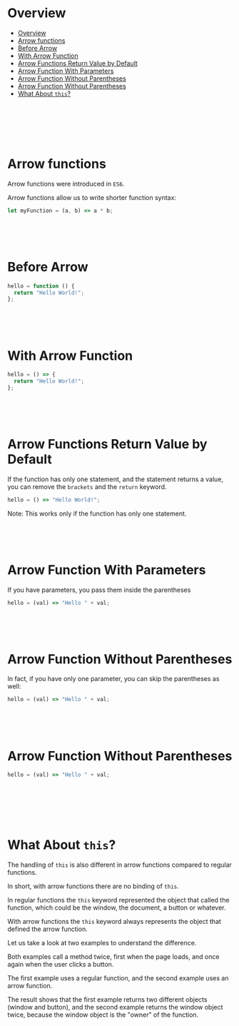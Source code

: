 # Overview

- [Overview](#overview)
- [Arrow functions](#arrow-functions)
- [Before Arrow](#before-arrow)
- [With Arrow Function](#with-arrow-function)
- [Arrow Functions Return Value by Default](#arrow-functions-return-value-by-default)
- [Arrow Function With Parameters](#arrow-function-with-parameters)
- [Arrow Function Without Parentheses](#arrow-function-without-parentheses)
- [Arrow Function Without Parentheses](#arrow-function-without-parentheses-1)
- [What About `this`?](#what-about-this)

&nbsp;

&nbsp;

&nbsp;

# Arrow functions

Arrow functions were introduced in `ES6`.

Arrow functions allow us to write shorter function syntax:

```js
let myFunction = (a, b) => a * b;
```

&nbsp;

&nbsp;

# Before Arrow

```js
hello = function () {
  return "Hello World!";
};
```

&nbsp;

&nbsp;

# With Arrow Function

```js
hello = () => {
  return "Hello World!";
};
```

&nbsp;

&nbsp;

# Arrow Functions Return Value by Default

If the function has only one statement, and the statement returns a value, you can remove the `brackets` and the `return` keyword.

```js
hello = () => "Hello World!";
```

Note: This works only if the function has only one statement.

&nbsp;

&nbsp;

# Arrow Function With Parameters

If you have parameters, you pass them inside the parentheses

```js
hello = (val) => "Hello " + val;
```

&nbsp;

&nbsp;

# Arrow Function Without Parentheses

In fact, if you have only one parameter, you can skip the parentheses as well:

```js
hello = (val) => "Hello " + val;
```

&nbsp;

&nbsp;

# Arrow Function Without Parentheses

```js
hello = (val) => "Hello " + val;
```

&nbsp;

&nbsp;

&nbsp;

# What About `this`?

The handling of `this` is also different in arrow functions compared to regular functions.

In short, with arrow functions there are no binding of `this`.

In regular functions the `this` keyword represented the object that called the function, which could be the window, the document, a button or whatever.

With arrow functions the `this` keyword always represents the object that defined the arrow function.

Let us take a look at two examples to understand the difference.

Both examples call a method twice, first when the page loads, and once again when the user clicks a button.

The first example uses a regular function, and the second example uses an arrow function.

The result shows that the first example returns two different objects (window and button), and the second example returns the window object twice, because the window object is the "owner" of the function.

&nbsp;

&nbsp;

&nbsp;
